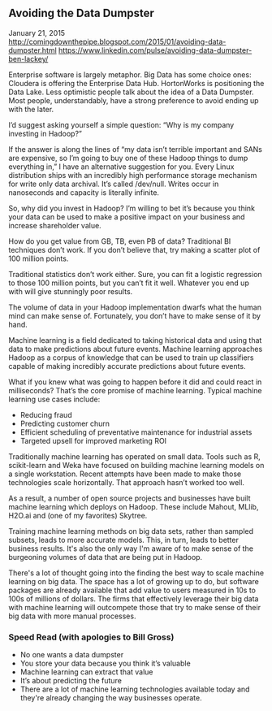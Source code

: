 ## Avoiding the Data Dumpster

January 21, 2015
http://comingdownthepipe.blogspot.com/2015/01/avoiding-data-dumpster.html
https://www.linkedin.com/pulse/avoiding-data-dumpster-ben-lackey/

Enterprise software is largely metaphor.  Big Data has some choice ones: Cloudera is offering the Enterprise Data Hub.  HortonWorks is positioning the Data Lake.  Less optimistic people talk about the idea of a Data Dumpster.  Most people, understandably, have a strong preference to avoid ending up with the later.

I’d suggest asking yourself a simple question: “Why is my company investing in Hadoop?”

If the answer is along the lines of “my data isn’t terrible important and SANs are expensive, so I’m going to buy one of these Hadoop things to dump everything in,” I have an alternative suggestion for you.  Every Linux distribution ships with an incredibly high performance storage mechanism for write only data archival.  It’s called /dev/null.  Writes occur in nanoseconds and capacity is literally infinite.

So, why did you invest in Hadoop?  I’m willing to bet it’s because you think your data can be used to make a positive impact on your business and increase shareholder value.

How do you get value from GB, TB, even PB of data?  Traditional BI techniques don’t work.  If you don’t believe that, try making a scatter plot of 100 million points.

Traditional statistics don’t work either.  Sure, you can fit a logistic regression to those 100 million points, but you can’t fit it well.  Whatever you end up with will give stunningly poor results.

The volume of data in your Hadoop implementation dwarfs what the human mind can make sense of.  Fortunately, you don’t have to make sense of it by hand.

Machine learning is a field dedicated to taking historical data and using that data to make predictions about future events.  Machine learning approaches Hadoop as a corpus of knowledge that can be used to train up classifiers capable of making incredibly accurate predictions about future events.

What if you knew what was going to happen before it did and could react in milliseconds?  That’s the core promise of machine learning.  Typical machine learning use cases include:

* Reducing fraud
* Predicting customer churn
* Efficient scheduling of preventative maintenance for industrial assets
* Targeted upsell for improved marketing ROI

Traditionally machine learning has operated on small data.  Tools such as R, scikit-learn and Weka have focused on building machine learning models on a single workstation.  Recent attempts have been made to make those technologies scale horizontally.  That approach hasn’t worked too well.

As a result, a number of open source projects and businesses have built machine learning which deploys on Hadoop.  These include Mahout, MLlib, H2O.ai and (one of my favorites) Skytree.  

Training machine learning methods on big data sets, rather than sampled subsets, leads to more accurate models.  This, in turn, leads to better business results.  It's also the only way I'm aware of to make sense of the burgeoning volumes of data that are being put in Hadoop.

There's a lot of thought going into the finding the best way to scale machine learning on big data.  The space has a lot of growing up to do, but software packages are already available that add value to users measured in 10s to 100s of millions of dollars.  The firms that effectively leverage their big data with machine learning will outcompete those that try to make sense of their big data with more manual processes.

### Speed Read (with apologies to Bill Gross)
* No one wants a data dumpster
* You store your data because you think it’s valuable
* Machine learning can extract that value
* It’s about predicting the future
* There are a lot of machine learning technologies available today and they're already changing the way businesses operate.
